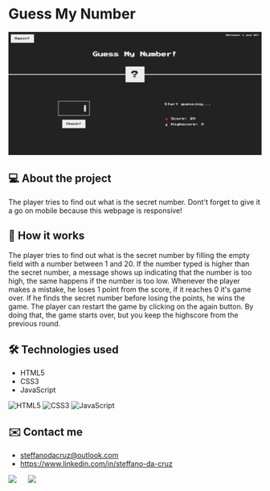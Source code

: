 # Guess My Number
![Guess My Number](/assets/images/guess-my-number-readme.png)

## 💻 About the project
The player tries to find out what is the secret number. Dont't forget to give it a go on mobile because this webpage is responsive!

## 🤔 How it works
The player tries to find out what is the secret number by filling the empty field with a number between 1 and 20. If the number typed is higher than the secret number, a message shows up indicating that the number is too high, the same happens if the number is too low. Whenever the player makes a mistake, he loses 1 point from the score, if it reaches 0 it's game over. If he finds the secret number before losing the points, he wins the game. The player can restart the game by clicking on the again button. By doing that, the game starts over, but you keep the highscore from the previous round.

## 🛠 Technologies used
- HTML5
- CSS3
- JavaScript
  
![HTML5](https://img.shields.io/badge/HTML5-E34F26?style=for-the-badge&logo=html5&logoColor=white)
![CSS3](https://img.shields.io/badge/CSS3-1572B6?style=for-the-badge&logo=css3&logoColor=white)
![JavaScript](https://img.shields.io/badge/JavaScript-323330?style=for-the-badge&logo=javascript&logoColor=F7DF1E)

## ✉️ Contact me
- steffanodacruz@outlook.com
- https://www.linkedin.com/in/steffano-da-cruz
  
<a href="mailto:steffanodacruz@outlook.com"><img src="https://img.shields.io/badge/Outlook-blue?style=for-the-badge&logo=microsoftoutlook" style="margin-right: 2vw" target="_blank"></a>
<a href="https://www.linkedin.com/in/steffano-da-cruz/" target="_blank"><img src="https://img.shields.io/badge/-LinkedIn-%230077B5?style=for-the-badge&logo=linkedin&logoColor=white" style="margin-right: 2vw" target="_blank"></a>
